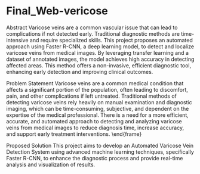 # Final_Web-vericose

Abstract
Varicose veins are a common vascular issue that can lead to complications if not detected early. Traditional diagnostic methods are time-intensive and require specialized skills. This project proposes an automated approach using Faster R-CNN, a deep learning model, to detect and localize varicose veins from medical images. By leveraging transfer learning and a dataset of annotated images, the model achieves high accuracy in detecting affected areas. This method offers a non-invasive, efficient diagnostic tool, enhancing early detection and improving clinical outcomes.

Problem Statement
Varicose veins are a common medical condition that affects a significant portion of the population, often leading to discomfort, pain, and other complications if left untreated. Traditional methods of detecting varicose veins rely heavily on manual examination and diagnostic imaging, which can be time-consuming, subjective, and dependent on the expertise of the medical professional. There is a need for a more efficient, accurate, and automated approach to detecting and analyzing varicose veins from medical images to reduce diagnosis time, increase accuracy, and support early treatment interventions.
\end{frame}

Proposed Solution
This project aims to develop an Automated Varicose Vein Detection System using advanced machine learning techniques, specifically Faster R-CNN, to enhance the diagnostic process and provide real-time analysis and visualization of results.

